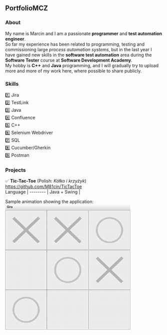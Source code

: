 ## PortfolioMCZ

### About
My name is Marcin and I am a passionate **programmer** and **test automation engineer**.  
So far my experience has been related to programming, testing and commissioning large *process automation systems*, but in the last year I have gained new skills in the **software test automation** area during the **Software Tester** course at **Software Development Academy**.  
My hobby is **C++** and **Java** programming, and I will gradually try to upload more and more of my work here, where possible to share publicly.  

### Skills
:one: Jira  
:two: TestLink  
:three: Java  
:four: Confluence  
:five: C++  
:six: Selenium Webdriver  
:seven: SQL  
:eight: Cucumber/Gherkin  
:nine: Postman  

### Projects

✅ **Tic-Tac-Toe** (Polish: *Kółko i krzyżyk*)
https://github.com/M81cin/TicTacToe     
Language |
-------- |
Java + Swing |

Sample animation showing the application:  
<img src="https://github.com/M81cin/PortfolioMCZ/blob/main/K%C3%B3%C5%82ko%20i%20krzy%C5%BCyk%20by%20MCZ.gif" height="400" width="400" />  
